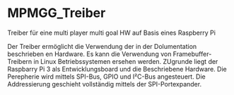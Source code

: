 # MPMGG_Treiber
Treiber für eine multi player multi goal HW auf Basis eines Raspberry Pi

Der Treiber ermöglicht die Verwendung der in der Dolumentation beschrieben en Hardware.
Es kann die Verwendung von Framebuffer-Treibern in Linux Betriebssystemen ersehen werden.
ZUgrunde liegt der Raspbarry Pi 3 als Entwicklungsboard und die Beschriebene Hardware.
Die Perepherie wird mittels SPI-Bus, GPIO und I²C-Bus angesteuert. Die Addressierung geschieht vollständig mittels der SPI-Portexpander.
